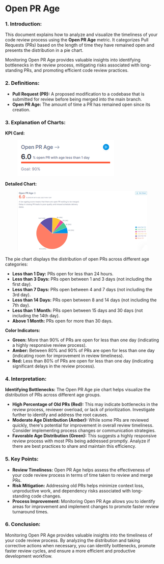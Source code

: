 # Open PR Age

### **1. Introduction:**

This document explains how to analyze and visualize the timeliness of your code review process using the **Open PR Age** metric. It categorizes Pull Requests (PRs) based on the length of time they have remained open and presents the distribution in a pie chart.

Monitoring Open PR Age provides valuable insights into identifying bottlenecks in the review process, mitigating risks associated with long-standing PRs, and promoting efficient code review practices.

### **2. Definitions:**

* **Pull Request (PR):** A proposed modification to a codebase that is submitted for review before being merged into the main branch.
* **Open PR Age:** The amount of time a PR has remained open since its creation.

### **3. Explanation of Charts:**

**KPI Card:**

<div align="left">

<figure><img src="../../../.gitbook/assets/image (11).png" alt=""><figcaption></figcaption></figure>

</div>

**Detailed Chart:**

<figure><img src="../../../.gitbook/assets/image (13).png" alt=""><figcaption></figcaption></figure>

The pie chart displays the distribution of open PRs across different age categories:

* **Less than 1 Day:** PRs open for less than 24 hours.
* **Less than 3 Days:** PRs open between 1 and 3 days (not including the first day).
* **Less than 7 Days:** PRs open between 4 and 7 days (not including the 3rd day).
* **Less than 14 Days:** PRs open between 8 and 14 days (not including the 7th day).
* **Less than 1 Month:** PRs open between 15 days and 30 days (not including the 14th day).
* **Above 1 Month:** PRs open for more than 30 days.

**Color Indicators:**

* **Green:** More than 90% of PRs are open for less than one day (indicating a highly responsive review process).
* **Amber:** Between 80% and 90% of PRs are open for less than one day (indicating room for improvement in review timeliness).
* **Red:** Less than 80% of PRs are open for less than one day (indicating significant delays in the review process).

### **4. Interpretation:**

**Identifying Bottlenecks:** The Open PR Age pie chart helps visualize the distribution of PRs across different age groups.

* **High Percentage of Old PRs (Red):** This may indicate bottlenecks in the review process, reviewer overload, or lack of prioritization. Investigate further to identify and address the root causes.
* **Moderate Age Distribution (Amber):** While some PRs are reviewed quickly, there's potential for improvement in overall review timeliness. Consider implementing process changes or communication strategies.
* **Favorable Age Distribution (Green):** This suggests a highly responsive review process with most PRs being addressed promptly. Analyze if there are best practices to share and maintain this efficiency.

### **5. Key Points:**

* **Review Timeliness:** Open PR Age helps assess the effectiveness of your code review process in terms of time taken to review and merge PRs.
* **Risk Mitigation:** Addressing old PRs helps minimize context loss, unproductive work, and dependency risks associated with long-standing code changes.
* **Process Improvement:** Monitoring Open PR Age allows you to identify areas for improvement and implement changes to promote faster review turnaround times.

### **6. Conclusion:**

Monitoring Open PR Age provides valuable insights into the timeliness of your code review process. By analyzing the distribution and taking corrective actions when necessary, you can identify bottlenecks, promote faster review cycles, and ensure a more efficient and productive development workflow.
